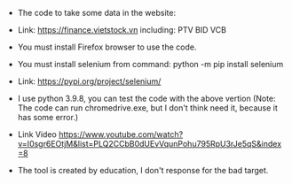 - The code to take some data in the website:
- Link: https://finance.vietstock.vn including: PTV BID VCB
- You must install Firefox browser to use the code.
- You must install selenium from command: python -m pip install selenium
- Link: https://pypi.org/project/selenium/

- I use python 3.9.8, you can test the code with the above vertion
(Note: The code can run chromedrive.exe, but I don't think need it, because it has some error.)

- Link Video
https://www.youtube.com/watch?v=I0sgr6EOtjM&list=PLQ2CCbB0dUEvVqunPohu795RpU3rJe5qS&index=8

- The tool is created by education, I don't response for the bad target.
